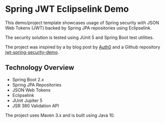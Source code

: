 # Spring JWT Eclipselink Demo

This demo/project template showcases usage of Spring security with JSON Web Tokens (JWT) backed
by Spring JPA repositories using Eclipselink.

The security solution is tested using JUnit 5 and Spring Boot test utilities.

The project was inspired by a by blog post by [Auth0](https://auth0.com/blog/implementing-jwt-authentication-on-spring-boot/)
and a Github repository [jwt-spring-security-demo](https://github.com/szerhusenBC/jwt-spring-security-demo).

## Technology Overview

- Spring Boot 2.x
- Spring JPA Repositories
- JSON Web Tokens
- Eclipselink
- JUnit Jupiter 5
- JSR 380 Validation API

The project uses Maven 3.x and is built using Java 10.


